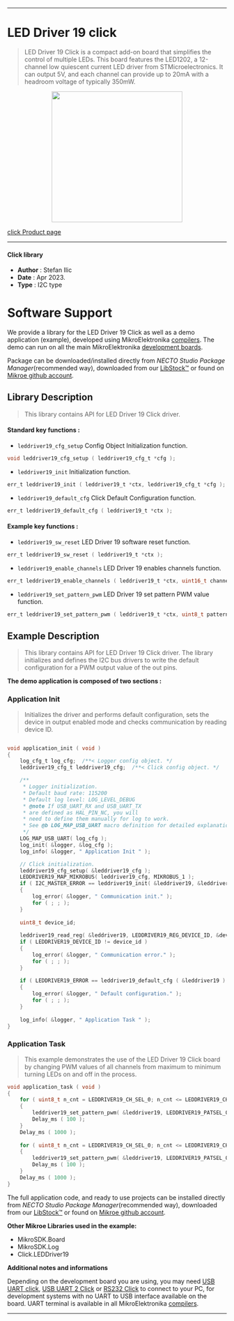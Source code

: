
---
# LED Driver 19 click

> LED Driver 19 Click is a compact add-on board that simplifies the control of multiple LEDs. This board features the LED1202, a 12-channel low quiescent current LED driver from STMicroelectronics. It can output 5V, and each channel can provide up to 20mA with a headroom voltage of typically 350mW.

<p align="center">
  <img src="https://download.mikroe.com/images/click_for_ide/leddriver19_click.png" height=300px>
</p>

[click Product page](https://www.mikroe.com/led-driver-19-click)

---


#### Click library

- **Author**        : Stefan Ilic
- **Date**          : Apr 2023.
- **Type**          : I2C type


# Software Support

We provide a library for the LED Driver 19 Click
as well as a demo application (example), developed using MikroElektronika
[compilers](https://www.mikroe.com/necto-studio).
The demo can run on all the main MikroElektronika [development boards](https://www.mikroe.com/development-boards).

Package can be downloaded/installed directly from *NECTO Studio Package Manager*(recommended way), downloaded from our [LibStock&trade;](https://libstock.mikroe.com) or found on [Mikroe github account](https://github.com/MikroElektronika/mikrosdk_click_v2/tree/master/clicks).

## Library Description

> This library contains API for LED Driver 19 Click driver.

#### Standard key functions :

- `leddriver19_cfg_setup` Config Object Initialization function.
```c
void leddriver19_cfg_setup ( leddriver19_cfg_t *cfg );
```

- `leddriver19_init` Initialization function.
```c
err_t leddriver19_init ( leddriver19_t *ctx, leddriver19_cfg_t *cfg );
```

- `leddriver19_default_cfg` Click Default Configuration function.
```c
err_t leddriver19_default_cfg ( leddriver19_t *ctx );
```

#### Example key functions :

- `leddriver19_sw_reset` LED Driver 19 software reset function.
```c
err_t leddriver19_sw_reset ( leddriver19_t *ctx );
```

- `leddriver19_enable_channels` LED Driver 19 enables channels function.
```c
err_t leddriver19_enable_channels ( leddriver19_t *ctx, uint16_t channels_en );
```

- `leddriver19_set_pattern_pwm` LED Driver 19 set pattern PWM value function.
```c
err_t leddriver19_set_pattern_pwm ( leddriver19_t *ctx, uint8_t pattern_sel, uint8_t channel_sel, float pwm_value );
```

## Example Description

> This library contains API for LED Driver 19 Click driver. 
  The library initializes and defines the I2C bus drivers to 
  write the default configuration for a PWM output value 
  of the out pins.

**The demo application is composed of two sections :**

### Application Init

> Initializes the driver and performs default configuration, sets the device
  in output enabled mode and checks communication by reading device ID.

```c

void application_init ( void ) 
{
    log_cfg_t log_cfg;  /**< Logger config object. */
    leddriver19_cfg_t leddriver19_cfg;  /**< Click config object. */

    /** 
     * Logger initialization.
     * Default baud rate: 115200
     * Default log level: LOG_LEVEL_DEBUG
     * @note If USB_UART_RX and USB_UART_TX 
     * are defined as HAL_PIN_NC, you will 
     * need to define them manually for log to work. 
     * See @b LOG_MAP_USB_UART macro definition for detailed explanation.
     */
    LOG_MAP_USB_UART( log_cfg );
    log_init( &logger, &log_cfg );
    log_info( &logger, " Application Init " );

    // Click initialization.
    leddriver19_cfg_setup( &leddriver19_cfg );
    LEDDRIVER19_MAP_MIKROBUS( leddriver19_cfg, MIKROBUS_1 );
    if ( I2C_MASTER_ERROR == leddriver19_init( &leddriver19, &leddriver19_cfg ) ) 
    {
        log_error( &logger, " Communication init." );
        for ( ; ; );
    }
    
    uint8_t device_id;
    
    leddriver19_read_reg( &leddriver19, LEDDRIVER19_REG_DEVICE_ID, &device_id );
    if ( LEDDRIVER19_DEVICE_ID != device_id )
    {
        log_error( &logger, " Communication error." );
        for ( ; ; );
    }
    
    if ( LEDDRIVER19_ERROR == leddriver19_default_cfg ( &leddriver19 ) )
    {
        log_error( &logger, " Default configuration." );
        for ( ; ; );
    }
    
    log_info( &logger, " Application Task " );
}

```

### Application Task

> This example demonstrates the use of the LED Driver 19 Click board by 
  changing PWM values of all channels from maximum to minimum turning 
  LEDs on and off in the process.

```c
void application_task ( void ) 
{
    for ( uint8_t n_cnt = LEDDRIVER19_CH_SEL_0; n_cnt <= LEDDRIVER19_CH_SEL_11; n_cnt++ )
    {
        leddriver19_set_pattern_pwm( &leddriver19, LEDDRIVER19_PATSEL_0, n_cnt, 100  );
        Delay_ms ( 100 );
    }
    Delay_ms ( 1000 );
    
    for ( uint8_t n_cnt = LEDDRIVER19_CH_SEL_0; n_cnt <= LEDDRIVER19_CH_SEL_11; n_cnt++ )
    {
        leddriver19_set_pattern_pwm( &leddriver19, LEDDRIVER19_PATSEL_0, n_cnt, 0  );
        Delay_ms ( 100 );
    }
    Delay_ms ( 1000 );
}
```

The full application code, and ready to use projects can be installed directly from *NECTO Studio Package Manager*(recommended way), downloaded from our [LibStock&trade;](https://libstock.mikroe.com) or found on [Mikroe github account](https://github.com/MikroElektronika/mikrosdk_click_v2/tree/master/clicks).

**Other Mikroe Libraries used in the example:**

- MikroSDK.Board
- MikroSDK.Log
- Click.LEDDriver19

**Additional notes and informations**

Depending on the development board you are using, you may need
[USB UART click](https://www.mikroe.com/usb-uart-click),
[USB UART 2 Click](https://www.mikroe.com/usb-uart-2-click) or
[RS232 Click](https://www.mikroe.com/rs232-click) to connect to your PC, for
development systems with no UART to USB interface available on the board. UART
terminal is available in all MikroElektronika
[compilers](https://shop.mikroe.com/compilers).

---
